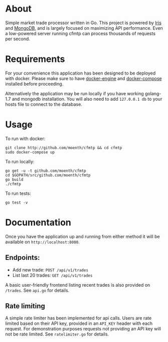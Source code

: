 About
=====

Simple market trade processor written in Go. This project is powered by
[Iris](https://github.com/kataras/iris/) and
[MongoDB](https://www.mongodb.com/), and is largely focused on maximizing API
performance. Even a low-powered server running cfmtp can process thousands
of requests per second.

Requirements
=====

For your convenience this application has been designed to be deployed
with docker. Please make sure to have
[docker-engine](https://docs.docker.com/engine/installation/) and
[docker-compose](https://docs.docker.com/compose/install/) installed
before proceeding.

Alternatively the application may be run locally if you have working
golang-1.7 and mongodb installation. You will also need to add
`127.0.0.1 db` to your hosts file to connect to the database.

Usage
=====

To run with docker:
```
git clone http://github.com/moenth/cfmtp && cd cfmtp
sudo docker-compose up
```

To run locally:
```
go get -u -t github.com/moenth/cfmtp
cd $GOPATH/src/github.com/moenth/cfmtp
go build
./cfmtp
```

To run tests:
```
go test -v
```

Documentation
=============

Once you have the application up and running from either method
it will be available on `http://localhost:8080`.

Endpoints:
----------

- Add new trade: `POST /api/v1/trades`
- List last 20 trades: `GET /api/v1/trades`

A basic user-friendly frontend listing recent trades is also provided
on `/trades`. See `api.go` for details.

Rate limiting
-------------

A simple rate limiter has been implemented for api calls.
Users are rate limited based on their API key, provided in
an `API_KEY` header with each request. For demonstration purposes
requests not providing an API key will not be rate limited.
See `ratelimiter.go` for details.
